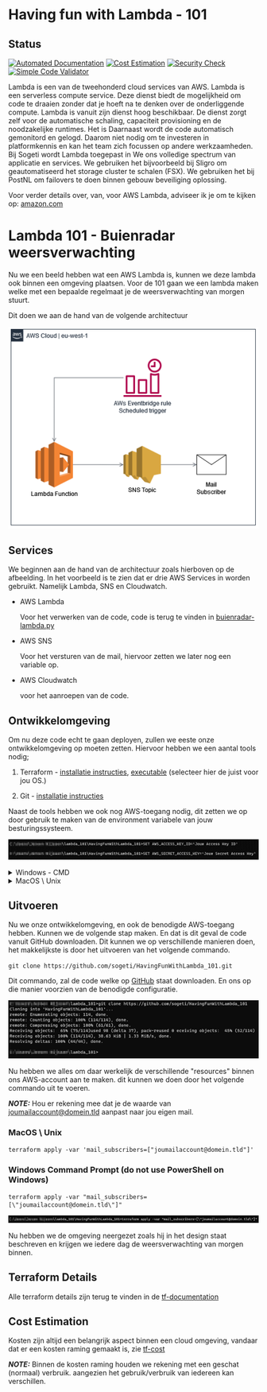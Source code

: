 # Having fun with Lambda - 101

## Status

[![Automated Documentation](https://github.com/sogeti/HavingFunWithLambda_101/actions/workflows/Automated_Documentation.yaml/badge.svg?branch=main)](https://github.com/sogeti/HavingFunWithLambda_101/actions/workflows/Automated_Documentation.yaml)
[![Cost Estimation](https://github.com/sogeti/HavingFunWithLambda_101/actions/workflows/Cost_quote.yaml/badge.svg?branch=main)](https://github.com/sogeti/HavingFunWithLambda_101/actions/workflows/Cost_quote.yaml)
[![Security Check](https://github.com/sogeti/HavingFunWithLambda_101/actions/workflows/Security_Check.yaml/badge.svg?branch=main)](https://github.com/sogeti/HavingFunWithLambda_101/actions/workflows/Security_Check.yaml)
[![Simple Code Validator](https://github.com/sogeti/HavingFunWithLambda_101/actions/workflows/Simple_Code_Validator.yaml/badge.svg?branch=main)](https://github.com/sogeti/HavingFunWithLambda_101/actions/workflows/Simple_Code_Validator.yaml)

Lambda is een van de tweehonderd cloud services van AWS. Lambda is een serverless compute service. Deze dienst biedt de mogelijkheid om code te draaien zonder dat je hoeft na te denken over de onderliggende compute. Lambda is vanuit zijn dienst hoog beschikbaar. De dienst zorgt zelf voor de automatische schaling, capaciteit provisioning en de noodzakelijke runtimes. Het is Daarnaast wordt de code automatisch gemonitord en gelogd. Daarom niet nodig om te investeren in platformkennis en kan het team zich focussen op andere werkzaamheden.
Bij Sogeti wordt Lambda toegepast in We ons volledige spectrum van applicatie en services. We gebruiken het bijvoorbeeld bij Sligro om geautomatiseerd het storage cluster te schalen (FSX). We gebruiken het bij PostNL om failovers te doen binnen gebouw beveiliging oplossing.

Voor verder details over, van, voor AWS Lambda, adviseer ik je om te kijken op: [amazon.com](https://aws.amazon.com/lambda/)

# Lambda 101 - Buienradar weersverwachting

Nu we een beeld hebben wat een AWS Lambda is, kunnen we deze lambda ook binnen een omgeving plaatsen. Voor de 101 gaan we een lambda maken welke met een bepaalde regelmaat je de weersverwachting van morgen stuurt.

Dit doen we aan de hand van de volgende architectuur

![ ](./documentation/lambda_101.png)

## Services

We beginnen aan de hand van de architectuur zoals hierboven op de afbeelding. In het voorbeeld is te zien dat er drie AWS Services in worden gebruikt. Namelijk Lambda, SNS en Cloudwatch.

- AWS Lambda

    Voor het verwerken van de code, code is terug te vinden in [buienradar-lambda.py](./buienradar/buienradar-lambda.py)

- AWS SNS

    Voor het versturen van de mail, hiervoor zetten we later nog een variable op.

- AWS Cloudwatch

    voor het aanroepen van de code.

## Ontwikkelomgeving

Om nu deze code echt te gaan deployen, zullen we eeste onze ontwikkelomgeving op moeten zetten.
Hiervoor hebben we een aantal tools nodig;

1. Terraform - [installatie instructies](https://learn.hashicorp.com/tutorials/terraform/install-cli), [executable](https://releases.hashicorp.com/terraform/1.2.2) (selecteer hier de juist voor jou OS.)

2. Git - [installatie instructies](https://github.com/git-guides/install-git)

Naast de tools hebben we ook nog AWS-toegang nodig, dit zetten we op door gebruik te maken van de environment variabele van jouw besturingssysteem.

![ ](./documentation/lambda_101_screenshot_1.png)

<details>
  <summary>
  Windows - CMD
  </summary>

    SET AWS_ACCESS_KEY_ID='Jouw Access Key ID'
    SET AWS_SECRET_ACCESS_KEY='Jouw Secret Access Key'

</details>

<details>
  <summary>
  MacOS \ Unix
  </summary>

    export AWS_ACCESS_KEY_ID='Jouw Access Key ID'
    export AWS_SECRET_ACCESS_KEY='Jow Secret Access Key'

</details>

## Uitvoeren

Nu we onze ontwikkelomgeving, en ook de benodigde AWS-toegang hebben. Kunnen we de volgende stap maken. En dat is dit geval de code vanuit GitHub downloaden. Dit kunnen we op verschillende manieren doen, het makkelijkste is door het uitvoeren van het volgende commando.

`git clone https://github.com/sogeti/HavingFunWithLambda_101.git`

Dit commando, zal de code welke op [GitHub](https://github.com/sogeti/HavingFunWithLambda_101) staat downloaden. En ons op die manier voorzien van de benodigde configuratie.

![ ](./documentation/lambda_101_screenshot_2.png)

Nu hebben we alles om daar werkelijk de verschillende "resources" binnen ons AWS-account aan te maken. dit kunnen we doen door het volgende commando uit te voeren.

**_NOTE:_** Hou er rekening mee dat je de waarde van joumailaccount@domein.tld aanpast naar jou eigen mail.

### MacOS \ Unix

    terraform apply -var 'mail_subscribers=["joumailaccount@domein.tld"]'

### Windows Command Prompt (do not use PowerShell on Windows)

    terraform apply -var "mail_subscribers=[\"joumailaccount@domein.tld\"]"

![ ](./documentation/lambda_101_screenshot_3.png)

Nu hebben we de omgeving neergezet zoals hij in het design staat beschreven en krijgen we iedere dag de weersverwachting van morgen binnen.

## Terraform Details

Alle terraform details zijn terug te vinden in de [tf-documentation](tf-documentation.md)

## Cost Estimation

Kosten zijn altijd een belangrijk aspect binnen een cloud omgeving, vandaar dat er een kosten raming gemaakt is, zie [tf-cost](tf-cost.md)

**_NOTE:_** Binnen de kosten raming houden we rekening met een geschat (normaal) verbruik. aangezien het gebruik/verbruik van iedereen kan verschillen.
